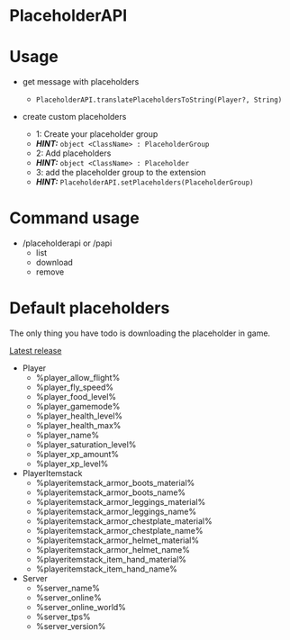 # PlaceholderAPI

# Usage
- get message with placeholders
  - ```PlaceholderAPI.translatePlaceholdersToString(Player?, String)```

- create custom placeholders
    - 1: Create your placeholder group
    - ***HINT:*** ```object <ClassName> : PlaceholderGroup ```
    - 2: Add placeholders
    - ***HINT:***  ```object <ClassName> : Placeholder```
    - 3: add the placeholder group to the extension
    - ***HINT:*** ```PlaceholderAPI.setPlaceholders(PlaceholderGroup)```

# Command usage
- /placeholderapi or /papi
    - list
    - download <name>
    - remove <name>

# Default placeholders

The only thing you have todo is downloading the placeholder in game.
  
[Latest release](https://github.com/DevBlokJochem/Placeholderapi/releases/tag/latest)
  
- Player
    - %player_allow_flight%
    - %player_fly_speed%
    - %player_food_level%
    - %player_gamemode%
    - %player_health_level%
    - %player_health_max%
    - %player_name%
    - %player_saturation_level%
    - %player_xp_amount%
    - %player_xp_level%
- PlayerItemstack
    - %playeritemstack_armor_boots_material%
    - %playeritemstack_armor_boots_name%
    - %playeritemstack_armor_leggings_material%
    - %playeritemstack_armor_leggings_name%
    - %playeritemstack_armor_chestplate_material%
    - %playeritemstack_armor_chestplate_name%
    - %playeritemstack_armor_helmet_material%
    - %playeritemstack_armor_helmet_name%
    - %playeritemstack_item_hand_material%
    - %playeritemstack_item_hand_name%
- Server
    - %server_name%
    - %server_online%
    - %server_online_world%
    - %server_tps%
    - %server_version%
